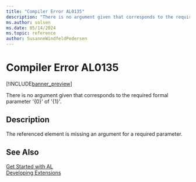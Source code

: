 ```yaml
---
title: "Compiler Error AL0135"
description: "There is no argument given that corresponds to the required formal parameter '{0}' of '{1}'."
ms.author: solsen
ms.date: 05/14/2024
ms.topic: reference
author: SusanneWindfeldPedersen
---
```

[//]: # (START>DO_NOT_EDIT)
[//]: # (IMPORTANT:Do not edit any of the content between here and the END>DO_NOT_EDIT.)
[//]: # (Any modifications should be made in the .xml files in the ModernDev repo.)
# Compiler Error AL0135

[!INCLUDE[banner_preview](../includes/banner_preview.md)]

There is no argument given that corresponds to the required formal parameter '{0}' of '{1}'.


## Description
The referenced element is missing an argument for a required parameter.  

[//]: # (IMPORTANT: END>DO_NOT_EDIT)
## See Also  
[Get Started with AL](../devenv-get-started.md)  
[Developing Extensions](../devenv-dev-overview.md)  